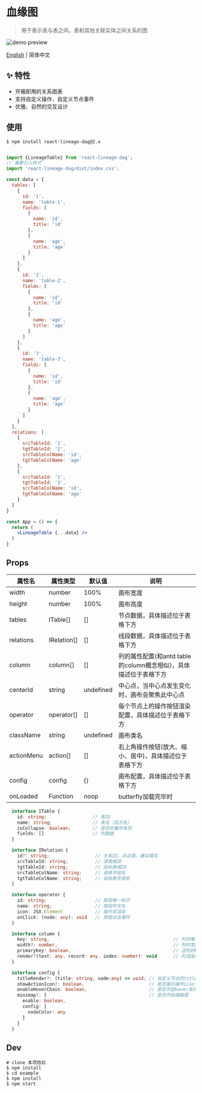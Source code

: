 # 血缘图

> 用于表示表与表之间，表和其他关联实体之间关系的图

![demo preview](https://img.alicdn.com/imgextra/i4/O1CN01ou8wTq20SQv4AnedD_!!6000000006848-1-tps-1337-761.gif)

[English](./README.en-US.md) | 简体中文

## ✨ 特性

- 开箱即用的关系图表
- 支持自定义操作、自定义节点事件
- 优雅、自然的交互设计

## 使用

```shell
$ npm install react-lineage-dag@2.x
```


```jsx

import {LineageTable} from 'react-lineage-dag';
// 需要引入样式
import 'react-lineage-dag/dist/index.css';

const data = {
  tables: [
    {
      id: '1',
      name: 'table-1',
      fields: [
        {
          name: 'id',
          title: 'id'
        },
        {
          name: 'age',
          title: 'age'
        }
      ]
    },
    {
      id: '2',
      name: 'table-2',
      fields: [
        {
          name: 'id',
          title: 'id'
        },
        {
          name: 'age',
          title: 'age'
        }
      ]      
    },
    {
      id: '3',
      name: 'table-3',
      fields: [
        {
          name: 'id',
          title: 'id'
        },
        {
          name: 'age',
          title: 'age'
        }
      ]      
    }    
  ],
  relations: [
    {
      srcTableId: '1',
      tgtTableId: '2',
      srcTableColName: 'id',
      tgtTableColName: 'age'
    },
    {
      srcTableId: '1',
      tgtTableId: '3',
      srcTableColName: 'id',
      tgtTableColName: 'age'
    }
  ]
}

const App = () => {
  return (
    <LineageTable {...data} />
  )
}
```

## Props

| 属性名 | 属性类型 | 默认值 |  说明 |
| ---- | ---- | ---- | ---- |
| width | number | 100% | 画布宽度 |
| height | number | 100% | 画布高度 |
| tables | ITable[] | [] | 节点数据，具体描述位于表格下方 |
| relations | IRelation[] | [] | 线段数据，具体描述位于表格下方 |
| column | column[] | [] | 列的属性配置(和antd table的column概念相似)，具体描述位于表格下方 |
| centerId | string | undefined | 中心点，当中心点发生变化时，画布会聚焦此中心点 |
| operator | operator[] | [] | 每个节点上的操作按钮渲染配置，具体描述位于表格下方 |
| className | string | undefined | 画布类名 |
| actionMenu | action[] | [] | 右上角操作按钮(放大、缩小、居中)，具体描述位于表格下方 |
| config | config | {} | 画布配置，具体描述位于表格下方 |
| onLoaded | Function | noop | butterfly加载完毕时 |

```ts
  interface ITable {
    id: string;                 // 表ID
    name: string;               // 表名（显示名）
    isCollapse: boolean;        // 是否折叠所有列
    fields: []                  // 列数据
  }

  interface IRelation {
    id?: string;                 // 关系ID，非必填，建议填写
    srcTableId: string;          // 源表格ID
    tgtTableId: string;          // 目标表格ID
    srcTableColName: string;     // 源表字段名
    tgtTableColName: string;     // 目标表字段名
  }

  interface operator {
    id: string;                  // 按钮唯一标识
    name: string;                // 按钮中文名
    icon: JSX.Element            // 操作项渲染
    onClick: (node: any): void   // 按钮点击事件
  }

  interface column {
    key: string,                                              // 列的唯一标识
    width?: number,                                           // 列的宽度
    primaryKey: boolean,                                      // 这列的key对应的value是否作为键值对,与antd中的column的primaryKey概念对应
    render?(text: any, record: any, index: number): void      // 列渲染的方法
  }

  interface config {
    titleRender?: (title: string, node:any) => void; // 自定义节点的title render
    showActionIcon?: boolean,                        // 是否展示操作icon：放大，缩小，聚焦
    enableHoverChain: boolean,                       // 是否开启hover高亮链路
    minimap?: {                                      // 是否开启缩略图
      enable: boolean,
      config: {
        nodeColor: any
      }
    }
  }
```

## Dev

```shell
# clone 本项目后
$ npm install
$ cd example
$ npm install
$ npm start
```